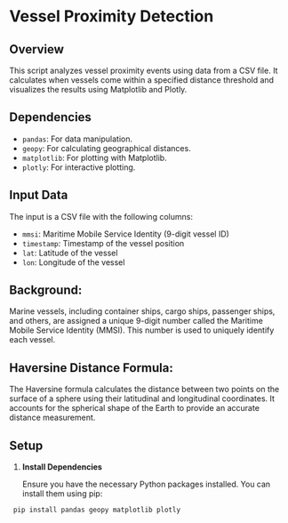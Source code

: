 # Vessel Proximity Detection

## Overview

This script analyzes vessel proximity events using data from a CSV file. It calculates when vessels come within a specified distance threshold and visualizes the results using Matplotlib and Plotly.

## Dependencies

- `pandas`: For data manipulation.
- `geopy`: For calculating geographical distances.
- `matplotlib`: For plotting with Matplotlib.
- `plotly`: For interactive plotting.

## Input Data

The input is a CSV file with the following columns:
- `mmsi`: Maritime Mobile Service Identity (9-digit vessel ID)
- `timestamp`: Timestamp of the vessel position
- `lat`: Latitude of the vessel
- `lon`: Longitude of the vessel

## Background:
Marine vessels, including container ships, cargo ships, passenger ships, and others, are assigned a unique 9-digit number called the Maritime Mobile Service Identity (MMSI). This number is used to uniquely
identify each vessel.

## Haversine Distance Formula:

The Haversine formula calculates the distance between two points on the surface of a sphere using their latitudinal and longitudinal coordinates. It accounts for the spherical shape of the Earth to provide an accurate distance measurement.

## Setup

1. **Install Dependencies**

   Ensure you have the necessary Python packages installed. You can install them using pip:

  ```bash
   pip install pandas geopy matplotlib plotly

